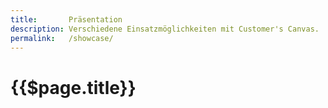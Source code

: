 ```yaml
---
title:       Präsentation
description: Verschiedene Einsatzmöglichkeiten mit Customer's Canvas.
permalink:   /showcase/
---
```


{{$page.title}}
================================================================================
